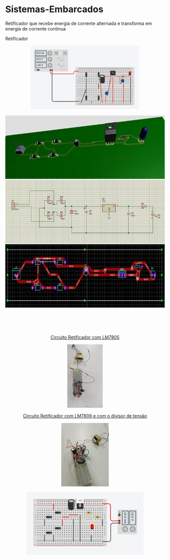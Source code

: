 # Sistemas-Embarcados
<p>Retificador que recebe energia de corrente alternada e transforma em energia de corrente continua</p>
<p>Retificador</p>
<div align=center>
<img height="200em" src="./Assets/img/Retificador.jpg">
</div>
  <br>
<div align=center>
<a href="https://github.com/RoniEdu">
<img height="200em" src="./Assets/img/img.jpg">
  <br>
<img height="200em" src="./Assets/img/img2.jpg">
  <br>
<img height="200em" src="./Assets/img/img3.jpg">
</div>
<br>
  
<div align=center>
  <br>
  <br>
  <br>
  <p>Circuito Retificador com LM7805</p>
  <img height="200em" src="./Assets/img/imagem01.jpeg">
    <br>
  <p>Circuito Retificador com LM7809 e com o divisor de tensão</p>
  <img height="200em" src="./Assets/img/imagem02.jpeg">
    <br>
  <p><img height="200em" src="./Assets/img/imagem03.jpeg"></p>
    <br>
  </div>
</div>

